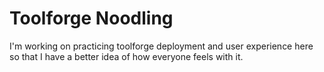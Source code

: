 # Toolforge Noodling

I'm working on practicing toolforge deployment and user experience here so that
I have a better idea of how everyone feels with it.